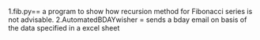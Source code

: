 1.fib.py== a program to show how recursion method for Fibonacci series is not advisable.
2.AutomatedBDAYwisher = sends a bday email on basis of the data specified in a excel sheet
